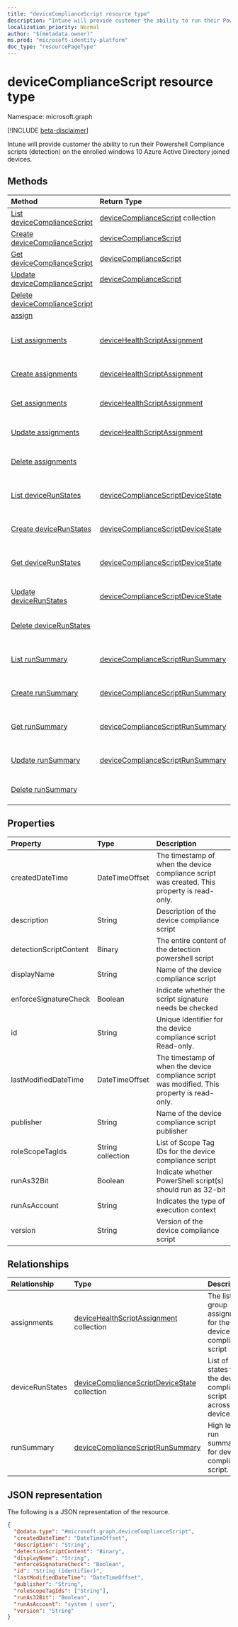 ```yaml
---
title: "deviceComplianceScript resource type"
description: "Intune will provide customer the ability to run their Powershell Compliance scripts (detection) on the enrolled windows 10 Azure Active Directory joined devices."
localization_priority: Normal
author: "$(metadata.owner)"
ms.prod: "microsoft-identity-platform"
doc_type: "resourcePageType"
---
```


# deviceComplianceScript resource type

Namespace: microsoft.graph

[!INCLUDE [beta-disclaimer](../../includes/beta-disclaimer.md)]

Intune will provide customer the ability to run their Powershell Compliance scripts (detection) on the enrolled windows 10 Azure Active Directory joined devices.

## Methods

| Method                                                                                   | Return Type                                                                                   | Description                                                                                   |
| :--------------------------------------------------------------------------------------- | :-------------------------------------------------------------------------------------------- | :-------------------------------------------------------------------------------------------- |
| [List deviceComplianceScript](../api/intune-devicecompliancescript-list.md)              | [deviceComplianceScript](intune-deviceComplianceScript.md) collection                         | List properties and relationships of a deviceComplianceScript object.                         |
| [Create deviceComplianceScript](../api/intune-devicecompliancescript-create.md)          | [deviceComplianceScript](intune-deviceComplianceScript.md)                                    | Create a new deviceComplianceScript object.                                                   |
| [Get deviceComplianceScript](../api/intune-devicecompliancescript-get.md)                | [deviceComplianceScript](intune-deviceComplianceScript.md)                                    | Read properties and relationships of a deviceComplianceScript object.                         |
| [Update deviceComplianceScript](../api/intune-devicecompliancescript-update.md)          | [deviceComplianceScript](intune-deviceComplianceScript.md)                                    | Update the properties of a deviceComplianceScript object.                                     |
| [Delete deviceComplianceScript](../api/intune-devicecompliancescript-delete.md)          |                                                                                               | Delete a deviceComplianceScript object.                                                       |
| [assign](../api/intune-devicecompliancescript-assign.md)                                 |                                                                                               |                                                                                               |
| [List assignments](../api/intune-devicecompliancescript-list-assignments.md)             | [deviceHealthScriptAssignment](../resources/intune-devicehealthscriptassignment.md)           | Get the deviceHealthScriptAssignment objects from an assignments navigation property.         |
| [Create assignments](../api/intune-devicecompliancescript-post-assignments.md)           | [deviceHealthScriptAssignment](../resources/intune-devicehealthscriptassignment.md)           | Create a new deviceHealthScriptAssignment object.                                             |
| [Get assignments](../api/intune-devicecompliancescript-get-assignments.md)               | [deviceHealthScriptAssignment](../resources/intune-devicehealthscriptassignment.md)           | Read the properties and relationships of a deviceHealthScriptAssignment object.               |
| [Update assignments](../api/intune-devicecompliancescript-update-assignments.md)         | [deviceHealthScriptAssignment](../resources/intune-devicehealthscriptassignment.md)           | Update the properties of a deviceHealthScriptAssignment object.                               |
| [Delete assignments](../api/intune-devicecompliancescript-delete-assignments.md)         |                                                                                               | Delete a deviceHealthScriptAssignment object.                                                 |
| [List deviceRunStates](../api/intune-devicecompliancescript-list-devicerunstates.md)     | [deviceComplianceScriptDeviceState](../resources/intune-devicecompliancescriptdevicestate.md) | Get the deviceComplianceScriptDeviceState objects from a deviceRunStates navigation property. |
| [Create deviceRunStates](../api/intune-devicecompliancescript-post-devicerunstates.md)   | [deviceComplianceScriptDeviceState](../resources/intune-devicecompliancescriptdevicestate.md) | Create a new deviceComplianceScriptDeviceState object.                                        |
| [Get deviceRunStates](../api/intune-devicecompliancescript-get-devicerunstates.md)       | [deviceComplianceScriptDeviceState](../resources/intune-devicecompliancescriptdevicestate.md) | Read the properties and relationships of a deviceComplianceScriptDeviceState object.          |
| [Update deviceRunStates](../api/intune-devicecompliancescript-update-devicerunstates.md) | [deviceComplianceScriptDeviceState](../resources/intune-devicecompliancescriptdevicestate.md) | Update the properties of a deviceComplianceScriptDeviceState object.                          |
| [Delete deviceRunStates](../api/intune-devicecompliancescript-delete-devicerunstates.md) |                                                                                               | Delete a deviceComplianceScriptDeviceState object.                                            |
| [List runSummary](../api/intune-devicecompliancescript-list-runsummary.md)               | [deviceComplianceScriptRunSummary](../resources/intune-devicecompliancescriptrunsummary.md)   | Get the deviceComplianceScriptRunSummary objects from a runSummary navigation property.       |
| [Create runSummary](../api/intune-devicecompliancescript-post-runsummary.md)             | [deviceComplianceScriptRunSummary](../resources/intune-devicecompliancescriptrunsummary.md)   | Create a new deviceComplianceScriptRunSummary object.                                         |
| [Get runSummary](../api/intune-devicecompliancescript-get-runsummary.md)                 | [deviceComplianceScriptRunSummary](../resources/intune-devicecompliancescriptrunsummary.md)   | Read the properties and relationships of a deviceComplianceScriptRunSummary object.           |
| [Update runSummary](../api/intune-devicecompliancescript-update-runsummary.md)           | [deviceComplianceScriptRunSummary](../resources/intune-devicecompliancescriptrunsummary.md)   | Update the properties of a deviceComplianceScriptRunSummary object.                           |
| [Delete runSummary](../api/intune-devicecompliancescript-delete-runsummary.md)           |                                                                                               | Delete a deviceComplianceScriptRunSummary object.                                             |

## Properties

| Property               | Type              | Description                                                                                  |
| :--------------------- | :---------------- | :------------------------------------------------------------------------------------------- |
| createdDateTime        | DateTimeOffset    | The timestamp of when the device compliance script was created. This property is read-only.  |
| description            | String            | Description of the device compliance script                                                  |
| detectionScriptContent | Binary            | The entire content of the detection powershell script                                        |
| displayName            | String            | Name of the device compliance script                                                         |
| enforceSignatureCheck  | Boolean           | Indicate whether the script signature needs be checked                                       |
| id                     | String            | Unique Identifier for the device compliance script Read-only.                                |
| lastModifiedDateTime   | DateTimeOffset    | The timestamp of when the device compliance script was modified. This property is read-only. |
| publisher              | String            | Name of the device compliance script publisher                                               |
| roleScopeTagIds        | String collection | List of Scope Tag IDs for the device compliance script                                       |
| runAs32Bit             | Boolean           | Indicate whether PowerShell script(s) should run as 32-bit                                   |
| runAsAccount           | String            | Indicates the type of execution context                                                      |
| version                | String            | Version of the device compliance script                                                      |

## Relationships

| Relationship    | Type                                                                                              | Description                                                            |
| :-------------- | :------------------------------------------------------------------------------------------------ | :--------------------------------------------------------------------- |
| assignments     | [deviceHealthScriptAssignment](../resources/devicehealthscriptassignment.md) collection           | The list of group assignments for the device compliance script         |
| deviceRunStates | [deviceComplianceScriptDeviceState](../resources/devicecompliancescriptdevicestate.md) collection | List of run states for the device compliance script across all devices |
| runSummary      | [deviceComplianceScriptRunSummary](../resources/devicecompliancescriptrunsummary.md)              | High level run summary for device compliance script.                   |

## JSON representation

The following is a JSON representation of the resource.

<!-- {
  "blockType": "resource",
  "keyProperty": "id",
  "@odata.type": "microsoft.graph.deviceComplianceScript",
  "baseType": "microsoft.graph.entity",
  "openType": False
}
-->

```json
{
  "@odata.type": "#microsoft.graph.deviceComplianceScript",
  "createdDateTime": "DateTimeOffset",
  "description": "String",
  "detectionScriptContent": "Binary",
  "displayName": "String",
  "enforceSignatureCheck": "Boolean",
  "id": "String (identifier)",
  "lastModifiedDateTime": "DateTimeOffset",
  "publisher": "String",
  "roleScopeTagIds": ["String"],
  "runAs32Bit": "Boolean",
  "runAsAccount": "system | user",
  "version": "String"
}
```

